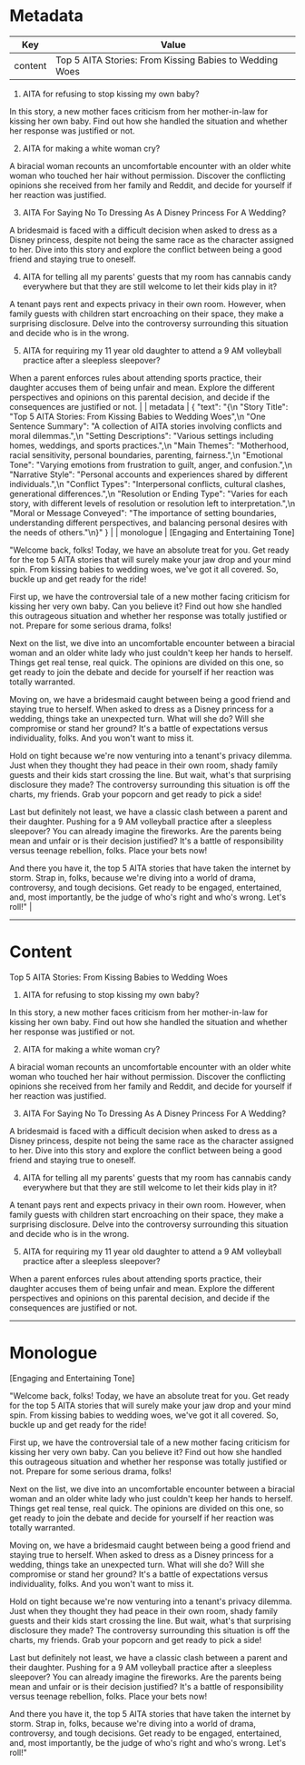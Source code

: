 
# Metadata

| Key                       | Value |
|---------------------------|-------|
| content | Top 5 AITA Stories: From Kissing Babies to Wedding Woes

1. AITA for refusing to stop kissing my own baby?

In this story, a new mother faces criticism from her mother-in-law for kissing her own baby. Find out how she handled the situation and whether her response was justified or not.

2. AITA for making a white woman cry?

A biracial woman recounts an uncomfortable encounter with an older white woman who touched her hair without permission. Discover the conflicting opinions she received from her family and Reddit, and decide for yourself if her reaction was justified.

3. AITA For Saying No To Dressing As A Disney Princess For A Wedding?

A bridesmaid is faced with a difficult decision when asked to dress as a Disney princess, despite not being the same race as the character assigned to her. Dive into this story and explore the conflict between being a good friend and staying true to oneself.

4. AITA for telling all my parents' guests that my room has cannabis candy everywhere but that they are still welcome to let their kids play in it?

A tenant pays rent and expects privacy in their own room. However, when family guests with children start encroaching on their space, they make a surprising disclosure. Delve into the controversy surrounding this situation and decide who is in the wrong.

5. AITA for requiring my 11 year old daughter to attend a 9 AM volleyball practice after a sleepless sleepover?

When a parent enforces rules about attending sports practice, their daughter accuses them of being unfair and mean. Explore the different perspectives and opinions on this parental decision, and decide if the consequences are justified or not. |
| metadata | {
      "text": "{\n  \"Story Title\": \"Top 5 AITA Stories: From Kissing Babies to Wedding Woes\",\n  \"One Sentence Summary\": \"A collection of AITA stories involving conflicts and moral dilemmas.\",\n  \"Setting Descriptions\": \"Various settings including homes, weddings, and sports practices.\",\n  \"Main Themes\": \"Motherhood, racial sensitivity, personal boundaries, parenting, fairness.\",\n  \"Emotional Tone\": \"Varying emotions from frustration to guilt, anger, and confusion.\",\n  \"Narrative Style\": \"Personal accounts and experiences shared by different individuals.\",\n  \"Conflict Types\": \"Interpersonal conflicts, cultural clashes, generational differences.\",\n  \"Resolution or Ending Type\": \"Varies for each story, with different levels of resolution or resolution left to interpretation.\",\n  \"Moral or Message Conveyed\": \"The importance of setting boundaries, understanding different perspectives, and balancing personal desires with the needs of others.\"\n}"
    } |
| monologue | [Engaging and Entertaining Tone]

"Welcome back, folks! Today, we have an absolute treat for you. Get ready for the top 5 AITA stories that will surely make your jaw drop and your mind spin. From kissing babies to wedding woes, we've got it all covered. So, buckle up and get ready for the ride!

First up, we have the controversial tale of a new mother facing criticism for kissing her very own baby. Can you believe it? Find out how she handled this outrageous situation and whether her response was totally justified or not. Prepare for some serious drama, folks!

Next on the list, we dive into an uncomfortable encounter between a biracial woman and an older white lady who just couldn't keep her hands to herself. Things get real tense, real quick. The opinions are divided on this one, so get ready to join the debate and decide for yourself if her reaction was totally warranted.

Moving on, we have a bridesmaid caught between being a good friend and staying true to herself. When asked to dress as a Disney princess for a wedding, things take an unexpected turn. What will she do? Will she compromise or stand her ground? It's a battle of expectations versus individuality, folks. And you won't want to miss it.

Hold on tight because we're now venturing into a tenant's privacy dilemma. Just when they thought they had peace in their own room, shady family guests and their kids start crossing the line. But wait, what's that surprising disclosure they made? The controversy surrounding this situation is off the charts, my friends. Grab your popcorn and get ready to pick a side!

Last but definitely not least, we have a classic clash between a parent and their daughter. Pushing for a 9 AM volleyball practice after a sleepless sleepover? You can already imagine the fireworks. Are the parents being mean and unfair or is their decision justified? It's a battle of responsibility versus teenage rebellion, folks. Place your bets now!

And there you have it, the top 5 AITA stories that have taken the internet by storm. Strap in, folks, because we're diving into a world of drama, controversy, and tough decisions. Get ready to be engaged, entertained, and, most importantly, be the judge of who's right and who's wrong. Let's roll!" |


---

# Content
Top 5 AITA Stories: From Kissing Babies to Wedding Woes

1. AITA for refusing to stop kissing my own baby?

In this story, a new mother faces criticism from her mother-in-law for kissing her own baby. Find out how she handled the situation and whether her response was justified or not.

2. AITA for making a white woman cry?

A biracial woman recounts an uncomfortable encounter with an older white woman who touched her hair without permission. Discover the conflicting opinions she received from her family and Reddit, and decide for yourself if her reaction was justified.

3. AITA For Saying No To Dressing As A Disney Princess For A Wedding?

A bridesmaid is faced with a difficult decision when asked to dress as a Disney princess, despite not being the same race as the character assigned to her. Dive into this story and explore the conflict between being a good friend and staying true to oneself.

4. AITA for telling all my parents' guests that my room has cannabis candy everywhere but that they are still welcome to let their kids play in it?

A tenant pays rent and expects privacy in their own room. However, when family guests with children start encroaching on their space, they make a surprising disclosure. Delve into the controversy surrounding this situation and decide who is in the wrong.

5. AITA for requiring my 11 year old daughter to attend a 9 AM volleyball practice after a sleepless sleepover?

When a parent enforces rules about attending sports practice, their daughter accuses them of being unfair and mean. Explore the different perspectives and opinions on this parental decision, and decide if the consequences are justified or not.

---

# Monologue
[Engaging and Entertaining Tone]

"Welcome back, folks! Today, we have an absolute treat for you. Get ready for the top 5 AITA stories that will surely make your jaw drop and your mind spin. From kissing babies to wedding woes, we've got it all covered. So, buckle up and get ready for the ride!

First up, we have the controversial tale of a new mother facing criticism for kissing her very own baby. Can you believe it? Find out how she handled this outrageous situation and whether her response was totally justified or not. Prepare for some serious drama, folks!

Next on the list, we dive into an uncomfortable encounter between a biracial woman and an older white lady who just couldn't keep her hands to herself. Things get real tense, real quick. The opinions are divided on this one, so get ready to join the debate and decide for yourself if her reaction was totally warranted.

Moving on, we have a bridesmaid caught between being a good friend and staying true to herself. When asked to dress as a Disney princess for a wedding, things take an unexpected turn. What will she do? Will she compromise or stand her ground? It's a battle of expectations versus individuality, folks. And you won't want to miss it.

Hold on tight because we're now venturing into a tenant's privacy dilemma. Just when they thought they had peace in their own room, shady family guests and their kids start crossing the line. But wait, what's that surprising disclosure they made? The controversy surrounding this situation is off the charts, my friends. Grab your popcorn and get ready to pick a side!

Last but definitely not least, we have a classic clash between a parent and their daughter. Pushing for a 9 AM volleyball practice after a sleepless sleepover? You can already imagine the fireworks. Are the parents being mean and unfair or is their decision justified? It's a battle of responsibility versus teenage rebellion, folks. Place your bets now!

And there you have it, the top 5 AITA stories that have taken the internet by storm. Strap in, folks, because we're diving into a world of drama, controversy, and tough decisions. Get ready to be engaged, entertained, and, most importantly, be the judge of who's right and who's wrong. Let's roll!"
